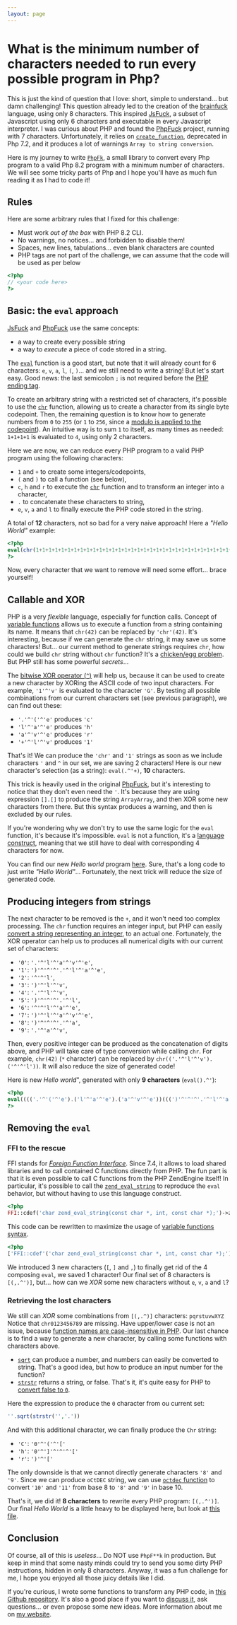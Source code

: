 ```yaml
---
layout: page
---
```


# What is the minimum number of characters needed to run every possible program in Php?

This is just the kind of question that I love: short, simple to understand... but damn challenging!
This question already led to the creation of the [brainfuck](https://en.wikipedia.org/wiki/Brainfuck) language,
using only 8 characters.
This inspired [JsFuck](https://en.wikipedia.org/wiki/JSFuck), a subset of Javascript using only 6 characters and executable in every Javascript interpreter.
I was curious about PHP and found the [PhpFuck](https://github.com/splitline/PHPFuck) project, running with 7 characters.
Unfortunately, it relies on [`create_function`](https://www.php.net/manual/en/function.create-function), deprecated in Php 7.2,
and it produces a lot of warnings `Array to string conversion`.

Here is my journey to write [`PhpFk`](https://github.com/b-viguier/PhpFk), a small library to convert every Php program to a valid Php 8.2
program with a minimum number of characters.
We will see some tricky parts of Php and I hope you'll have as much fun reading it as I had to code it!

## Rules
Here are some arbitrary rules that I fixed for this challenge:
* Must work _out of the box_ with PHP 8.2 CLI.
* No warnings, no notices... and forbidden to disable them!
* Spaces, new lines, tabulations... even blank characters are counted
* PHP tags are not part of the challenge, we can assume that the code will be used as per below
```php
<?php
// <your code here>
?>
```

## Basic: the `eval` approach
[JsFuck](https://en.wikipedia.org/wiki/JSFuck) and [PhpFuck](https://github.com/splitline/PHPFuck) use the same concepts:
* a way to create every possible string
* a way to _execute_ a piece of code stored in a string. 

The [`eval`](https://www.php.net/manual/en/function.eval) function is a good start, but note that it will already count for 6 characters:
`e`, `v`, `a`, `l`, `(`, `)`... and we still need to write a string!
But let's start easy.
Good news: the last semicolon `;` is not required before the [PHP ending tag](https://www.php.net/manual/en/language.basic-syntax.phptags.php).

To create an arbitrary string with a restricted set of characters, it's possible to use the [`chr`](https://www.php.net/manual/en/function.chr) function,
allowing us to create a character from its single byte codepoint.
Then, the remaining question is to know how to generate numbers from `0` to `255` (or `1` to `256`, since a [modulo is applied to the codepoint](https://www.php.net/manual/en/function.chr.php#refsect1-function.chr-parameters)).
An intuitive way is to sum `1` to itself, as many times as needed: `1+1+1+1` is evaluated to `4`, using only 2 characters.

Here we are now, we can reduce every PHP program to a valid PHP program using the following characters:
* `1` and `+` to create some integers/codepoints,
* `(` and `)` to call a function (see below),
* `c`, `h` and `r` to execute the [`chr`](https://www.php.net/manual/en/function.chr) function and to transform an integer into a character,
* `.` to concatenate these characters to string,
* `e`, `v`, `a` and `l` to finally execute the PHP code stored in the string.

A total of **12** characters, not so bad for a very naive approach! Here a _"Hello World"_ example:
 ```php
<?php
eval(chr(1+1+1+1+1+1+1+1+1+1+1+1+1+1+1+1+1+1+1+1+1+1+1+1+1+1+1+1+1+1+1+1+1+1+1+1+1+1+1+1+1+1+1+1+1+1+1+1+1+1+1+1+1+1+1+1+1+1+1+1+1+1+1+1+1+1+1+1+1+1+1+1+1+1+1+1+1+1+1+1+1+1+1+1+1+1+1+1+1+1+1+1+1+1+1+1+1+1+1+1+1).chr(1+1+1+1+1+1+1+1+1+1+1+1+1+1+1+1+1+1+1+1+1+1+1+1+1+1+1+1+1+1+1+1+1+1+1+1+1+1+1+1+1+1+1+1+1+1+1+1+1+1+1+1+1+1+1+1+1+1+1+1+1+1+1+1+1+1+1+1+1+1+1+1+1+1+1+1+1+1+1+1+1+1+1+1+1+1+1+1+1+1+1+1+1+1+1+1+1+1+1).chr(1+1+1+1+1+1+1+1+1+1+1+1+1+1+1+1+1+1+1+1+1+1+1+1+1+1+1+1+1+1+1+1+1+1+1+1+1+1+1+1+1+1+1+1+1+1+1+1+1+1+1+1+1+1+1+1+1+1+1+1+1+1+1+1+1+1+1+1+1+1+1+1+1+1+1+1+1+1+1+1+1+1+1+1+1+1+1+1+1+1+1+1+1+1+1+1+1+1+1+1+1+1+1+1).chr(1+1+1+1+1+1+1+1+1+1+1+1+1+1+1+1+1+1+1+1+1+1+1+1+1+1+1+1+1+1+1+1+1+1+1+1+1+1+1+1+1+1+1+1+1+1+1+1+1+1+1+1+1+1+1+1+1+1+1+1+1+1+1+1+1+1+1+1+1+1+1+1+1+1+1+1+1+1+1+1+1+1+1+1+1+1+1+1+1+1+1+1+1+1+1+1+1+1+1+1+1+1+1+1+1+1+1+1+1+1+1).chr(1+1+1+1+1+1+1+1+1+1+1+1+1+1+1+1+1+1+1+1+1+1+1+1+1+1+1+1+1+1+1+1).chr(1+1+1+1+1+1+1+1+1+1+1+1+1+1+1+1+1+1+1+1+1+1+1+1+1+1+1+1+1+1+1+1+1+1).chr(1+1+1+1+1+1+1+1+1+1+1+1+1+1+1+1+1+1+1+1+1+1+1+1+1+1+1+1+1+1+1+1+1+1+1+1+1+1+1+1+1+1+1+1+1+1+1+1+1+1+1+1+1+1+1+1+1+1+1+1+1+1+1+1+1+1+1+1+1+1+1+1).chr(1+1+1+1+1+1+1+1+1+1+1+1+1+1+1+1+1+1+1+1+1+1+1+1+1+1+1+1+1+1+1+1+1+1+1+1+1+1+1+1+1+1+1+1+1+1+1+1+1+1+1+1+1+1+1+1+1+1+1+1+1+1+1+1+1+1+1+1+1+1+1+1+1+1+1+1+1+1+1+1+1+1+1+1+1+1+1+1+1+1+1+1+1+1+1+1+1+1+1+1+1).chr(1+1+1+1+1+1+1+1+1+1+1+1+1+1+1+1+1+1+1+1+1+1+1+1+1+1+1+1+1+1+1+1+1+1+1+1+1+1+1+1+1+1+1+1+1+1+1+1+1+1+1+1+1+1+1+1+1+1+1+1+1+1+1+1+1+1+1+1+1+1+1+1+1+1+1+1+1+1+1+1+1+1+1+1+1+1+1+1+1+1+1+1+1+1+1+1+1+1+1+1+1+1+1+1+1+1+1+1).chr(1+1+1+1+1+1+1+1+1+1+1+1+1+1+1+1+1+1+1+1+1+1+1+1+1+1+1+1+1+1+1+1+1+1+1+1+1+1+1+1+1+1+1+1+1+1+1+1+1+1+1+1+1+1+1+1+1+1+1+1+1+1+1+1+1+1+1+1+1+1+1+1+1+1+1+1+1+1+1+1+1+1+1+1+1+1+1+1+1+1+1+1+1+1+1+1+1+1+1+1+1+1+1+1+1+1+1+1).chr(1+1+1+1+1+1+1+1+1+1+1+1+1+1+1+1+1+1+1+1+1+1+1+1+1+1+1+1+1+1+1+1+1+1+1+1+1+1+1+1+1+1+1+1+1+1+1+1+1+1+1+1+1+1+1+1+1+1+1+1+1+1+1+1+1+1+1+1+1+1+1+1+1+1+1+1+1+1+1+1+1+1+1+1+1+1+1+1+1+1+1+1+1+1+1+1+1+1+1+1+1+1+1+1+1+1+1+1+1+1+1).chr(1+1+1+1+1+1+1+1+1+1+1+1+1+1+1+1+1+1+1+1+1+1+1+1+1+1+1+1+1+1+1+1).chr(1+1+1+1+1+1+1+1+1+1+1+1+1+1+1+1+1+1+1+1+1+1+1+1+1+1+1+1+1+1+1+1+1+1+1+1+1+1+1+1+1+1+1+1+1+1+1+1+1+1+1+1+1+1+1+1+1+1+1+1+1+1+1+1+1+1+1+1+1+1+1+1+1+1+1+1+1+1+1+1+1+1+1+1+1+1+1).chr(1+1+1+1+1+1+1+1+1+1+1+1+1+1+1+1+1+1+1+1+1+1+1+1+1+1+1+1+1+1+1+1+1+1+1+1+1+1+1+1+1+1+1+1+1+1+1+1+1+1+1+1+1+1+1+1+1+1+1+1+1+1+1+1+1+1+1+1+1+1+1+1+1+1+1+1+1+1+1+1+1+1+1+1+1+1+1+1+1+1+1+1+1+1+1+1+1+1+1+1+1+1+1+1+1+1+1+1+1+1+1).chr(1+1+1+1+1+1+1+1+1+1+1+1+1+1+1+1+1+1+1+1+1+1+1+1+1+1+1+1+1+1+1+1+1+1+1+1+1+1+1+1+1+1+1+1+1+1+1+1+1+1+1+1+1+1+1+1+1+1+1+1+1+1+1+1+1+1+1+1+1+1+1+1+1+1+1+1+1+1+1+1+1+1+1+1+1+1+1+1+1+1+1+1+1+1+1+1+1+1+1+1+1+1+1+1+1+1+1+1+1+1+1+1+1+1).chr(1+1+1+1+1+1+1+1+1+1+1+1+1+1+1+1+1+1+1+1+1+1+1+1+1+1+1+1+1+1+1+1+1+1+1+1+1+1+1+1+1+1+1+1+1+1+1+1+1+1+1+1+1+1+1+1+1+1+1+1+1+1+1+1+1+1+1+1+1+1+1+1+1+1+1+1+1+1+1+1+1+1+1+1+1+1+1+1+1+1+1+1+1+1+1+1+1+1+1+1+1+1+1+1+1+1+1+1).chr(1+1+1+1+1+1+1+1+1+1+1+1+1+1+1+1+1+1+1+1+1+1+1+1+1+1+1+1+1+1+1+1+1+1+1+1+1+1+1+1+1+1+1+1+1+1+1+1+1+1+1+1+1+1+1+1+1+1+1+1+1+1+1+1+1+1+1+1+1+1+1+1+1+1+1+1+1+1+1+1+1+1+1+1+1+1+1+1+1+1+1+1+1+1+1+1+1+1+1+1).chr(1+1+1+1+1+1+1+1+1+1+1+1+1+1+1+1+1+1+1+1+1+1+1+1+1+1+1+1+1+1+1+1+1+1).chr(1+1+1+1+1+1+1+1+1+1+1+1+1+1+1+1+1+1+1+1+1+1+1+1+1+1+1+1+1+1+1+1+1+1+1+1+1+1+1+1+1+1+1+1+1+1+1+1+1+1+1+1+1+1+1+1+1+1+1))
?>
```

Now, every character that we want to remove will need some effort... brace yourself!

## Callable and XOR
PHP is a very _flexible_ language, especially for function calls.
Concept of [variable functions](https://www.php.net/manual/en/functions.variable-functions.php) 
allows us to execute a function from a string containing its name.
It means that `chr(42)` can be replaced by `'chr'(42)`.
It's interesting, because if we can generate the `chr` string, it may save us some characters!
But... our current method to generate strings requires `chr`, how could we build `chr` string without `chr` function?
It's a [chicken/egg problem](https://en.wikipedia.org/wiki/Chicken_or_the_egg).
But PHP still has some powerful _secrets_...

The [bitwise XOR operator (`^`)](https://www.php.net/manual/en/language.operators.bitwise.php) will help us,
because it can be used to create a new character by XORing the ASCII code of two input characters.
For example, `'1'^'v'` is evaluated to the character `'G'`.
By testing all possible combinations from our current characters set (see previous paragraph),
we can find out these:
* `'.'^'('^'e'` produces `'c'`
* `'l'^'a'^'e'` produces `'h'`
* `'a'^'v'^'e'` produces `'r'`
* `'+'^'l'^'v'` produces `'1'` 

That's it! We can produce the `'chr'` and `'1'` strings as soon as we include characters `'` and `^` in our set, we are saving 2 characters!
Here is our new character's selection (as a string): `eval(.^'+)`, **10** characters.

This trick is heavily used in the original [PhpFuck](https://github.com/splitline/PHPFuck),
but it's interesting to notice that they don't even need the `'`.
It's because they are using  expression `[].[]` to produce the string `ArrayArray`, and then XOR some new characters from there.
But this syntax produces a warning, and then is excluded by our rules.

If you're wondering why we don't try to use the same logic for the `eval` function, it's because it's impossible.
`eval` is not a function, it's a [language construct](https://www.php.net/manual/en/function.eval.php#refsect1-function.eval-notes),
meaning that we still have to deal with corresponding 4 characters for now.

You can find our new _Hello world_ program [here](hello_world_10.html).
Sure, that's a long code to just write _"Hello World"_...
Fortunately, the next trick will reduce the size of generated code.
 

## Producing integers from strings
The next character to be removed is the `+`, and it won't need too complex processing.
The `chr` function requires an integer input, but PHP can easily [convert a string representing an integer](https://www.php.net/manual/en/language.types.integer.php#language.types.integer.casting),
to an actual one. Fortunately, the XOR operator can help us to produces all numerical digits with our current set of characters:
* `'0'`: `'.'^'l'^'a'^'v'^'e'`,
* `'1'`: `')'^'^'^'.'^'l'^'a'^'e'`,
* `'2'`: `'^'^'l'`,
* `'3'`: `')'^'l'^'v'`,
* `'4'`: `'.'^'l'^'v'`,
* `'5'`: `')'^'^'^'.'^'l'`,
* `'6'`: `'^'^'l'^'a'^'e'`,
* `'7'`: `')'^'l'^'a'^'v'^'e'`,
* `'8'`: `')'^'^'^'.'^'a'`,
* `'9'`: `'.'^'a'^'v'`,

Then, every positive integer can be produced as the concatenation of digits above,
and PHP will take care of type conversion while calling `chr`.
For example, `chr(42)` (`*` character) can be replaced by `chr(('.'^'l'^'v').('^'^'l'))`.
It will also reduce the size of generated code!

Here is new _Hello world_", generated with only **9 characters** (`eval().^'`):
```php
<?php
eval(((('.'^'('^'e').('l'^'a'^'e').('a'^'v'^'e'))(((')'^'^'^'.'^'l'^'a'^'e').('.'^'l'^'a'^'v'^'e').(')'^'^'^'.'^'l'^'a'^'e')))).((('.'^'('^'e').('l'^'a'^'e').('a'^'v'^'e'))((('.'^'a'^'v').('.'^'a'^'v')))).((('.'^'('^'e').('l'^'a'^'e').('a'^'v'^'e'))(((')'^'^'^'.'^'l'^'a'^'e').('.'^'l'^'a'^'v'^'e').('.'^'l'^'v')))).((('.'^'('^'e').('l'^'a'^'e').('a'^'v'^'e'))(((')'^'^'^'.'^'l'^'a'^'e').(')'^'^'^'.'^'l'^'a'^'e').(')'^'^'^'.'^'l'^'a'^'e')))).((('.'^'('^'e').('l'^'a'^'e').('a'^'v'^'e'))(((')'^'l'^'v').('^'^'l')))).((('.'^'('^'e').('l'^'a'^'e').('a'^'v'^'e'))(((')'^'l'^'v').('.'^'a'^'v')))).((('.'^'('^'e').('l'^'a'^'e').('a'^'v'^'e'))(((')'^'l'^'a'^'v'^'e').('^'^'l')))).((('.'^'('^'e').('l'^'a'^'e').('a'^'v'^'e'))(((')'^'^'^'.'^'l'^'a'^'e').('.'^'l'^'a'^'v'^'e').(')'^'^'^'.'^'l'^'a'^'e')))).((('.'^'('^'e').('l'^'a'^'e').('a'^'v'^'e'))(((')'^'^'^'.'^'l'^'a'^'e').('.'^'l'^'a'^'v'^'e').(')'^'^'^'.'^'a')))).((('.'^'('^'e').('l'^'a'^'e').('a'^'v'^'e'))(((')'^'^'^'.'^'l'^'a'^'e').('.'^'l'^'a'^'v'^'e').(')'^'^'^'.'^'a')))).((('.'^'('^'e').('l'^'a'^'e').('a'^'v'^'e'))(((')'^'^'^'.'^'l'^'a'^'e').(')'^'^'^'.'^'l'^'a'^'e').(')'^'^'^'.'^'l'^'a'^'e')))).((('.'^'('^'e').('l'^'a'^'e').('a'^'v'^'e'))(((')'^'l'^'v').('^'^'l')))).((('.'^'('^'e').('l'^'a'^'e').('a'^'v'^'e'))(((')'^'^'^'.'^'a').(')'^'l'^'a'^'v'^'e')))).((('.'^'('^'e').('l'^'a'^'e').('a'^'v'^'e'))(((')'^'^'^'.'^'l'^'a'^'e').(')'^'^'^'.'^'l'^'a'^'e').(')'^'^'^'.'^'l'^'a'^'e')))).((('.'^'('^'e').('l'^'a'^'e').('a'^'v'^'e'))(((')'^'^'^'.'^'l'^'a'^'e').(')'^'^'^'.'^'l'^'a'^'e').('.'^'l'^'v')))).((('.'^'('^'e').('l'^'a'^'e').('a'^'v'^'e'))(((')'^'^'^'.'^'l'^'a'^'e').('.'^'l'^'a'^'v'^'e').(')'^'^'^'.'^'a')))).((('.'^'('^'e').('l'^'a'^'e').('a'^'v'^'e'))(((')'^'^'^'.'^'l'^'a'^'e').('.'^'l'^'a'^'v'^'e').('.'^'l'^'a'^'v'^'e')))).((('.'^'('^'e').('l'^'a'^'e').('a'^'v'^'e'))(((')'^'l'^'v').('.'^'a'^'v')))).((('.'^'('^'e').('l'^'a'^'e').('a'^'v'^'e'))(((')'^'^'^'.'^'l').('.'^'a'^'v')))))
?>
```

## Removing the `eval`

### FFI to the rescue
FFI stands for [_Foreign Function Interface_](https://www.php.net/manual/en/book.ffi.php).
Since 7.4, it allows to load shared libraries and to call contained C functions directly from PHP.
The fun part is that it is even possible to call C functions from the PHP ZendEngine itself!
In particular, it's possible to call the [`zend_eval_string`](https://github.com/php/php-src/blob/b96b88b669370e1d85b6e98e359649d73b548029/Zend/zend_execute.h#L53)
to reproduce the `eval` behavior, but without having to use this language construct.
```php
<?php
FFI::cdef('char zend_eval_string(const char *, int, const char *);')->zend_eval_string('echo "Hello World";',0,'');
``` 
This code can be rewritten to maximize the usage of [variable functions syntax](https://www.php.net/manual/en/functions.variable-functions.php).
```php
<?php
['FFI::cdef'('char zend_eval_string(const char *, int, const char *);'),'zend_eval_string']('echo "Hello World";',0,'');
```
We introduced 3 new characters (`[`, `]` and `,`) to finally get rid of the 4 composing `eval`, we saved 1 character!
Our final set of 8 characters is `[(,.^')]`, but... how can we _XOR_ some new characters without `e`, `v`, `a` and `l`? 

### Retrieving the lost characters
We still can _XOR_ some combinations from `[(,.^)]` characters: `pqrstuvwXYZ`
Notice that `chr0123456789` are missing.
Have upper/lower case is not an issue, because [function names are case-insensitive in PHP](https://www.php.net/manual/en/functions.user-defined.php).
Our last chance is to find a way to generate a new character, by calling some functions with characters above.
* [`sqrt`](https://www.php.net/manual/en/function.sqrt) can produce a number, and numbers can easily be converted to string.
  That's a good idea, but how to produce an input number for the function?
* [`strstr`](https://www.php.net/manual/en/function.strstr) returns a string, or false.
  That's it, it's quite easy for PHP to [convert false to `0`](https://www.php.net/manual/en/language.types.integer.php#language.types.integer.casting).

Here the expression to produce the `0` character from ou current set:
```php
''.sqrt(strstr('','.'))
```
And with this additional character, we can finally produce the `Chr` string:
* `'C'`: `'0'^'('^'['`
* `'h'`: `'0'^']'^'^'^'['`
* `'r'`: `')'^'['`

The only downside is that we cannot directly generate characters `'8'` and `'9'`.
Since we can produce `oCtDEC` string, we can use [`octdec` function](https://www.php.net/manual/en/function.octdec)
to convert `'10'` and `'11'` from base 8 to `'8'` and `'9'` in base 10.

That's it, we did it! **8 characters** to rewrite every PHP program: `[(,.^')]`.
Our final _Hello World_ is a little heavy to be displayed here, but look at [this file](hello_world_8.html). 


## Conclusion

Of course, all of this is _useless_... Do NOT use `PhpF**k` in production.
But keep in mind that some nasty minds could try to send you some dirty PHP instructions, hidden in only 8 characters.
Anyway, it was a fun challenge for me, I hope you enjoyed all those juicy details like I did.

If you're curious, I wrote some functions to transform any PHP code, in [this Github repository](https://github.com/b-viguier/PhpFk).
It's also a good place if you want to [discuss it](https://github.com/b-viguier/PhpFk/discussions),
ask questions... or even propose some new ideas.
More information about me on [my website](https://b-viguier.github.io/).
